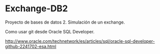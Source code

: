 ﻿# Exchange-DB2
Proyecto de bases de datos 2. Simulación de un exchange.

Como usar git desde Oracle SQL Developer.

http://www.oracle.com/technetwork/es/articles/sql/oracle-sql-developer-github-2241702-esa.html 